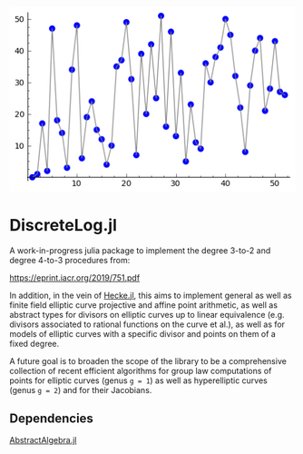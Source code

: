 <p align="center">
    <img src="./docs/src/assets/logo.png" alt="DiscreteLog.jl" />
    </p>

# DiscreteLog.jl

A work-in-progress julia package to implement the degree 3-to-2 and 
degree 4-to-3 procedures from:

https://eprint.iacr.org/2019/751.pdf

In addition, in the vein of [Hecke.jl](https://github.com/thofma/Hecke.jl), 
this aims to implement general as well as finite field 
elliptic curve projective and affine point arithmetic, as well as 
abstract types for divisors on elliptic curves up to linear equivalence (e.g. 
divisors associated to rational functions on the curve et al.), as well as 
for models of elliptic curves with a specific divisor and points on them of a 
fixed degree.

A future goal is to broaden the scope of the library to be a comprehensive 
collection of recent efficient algorithms for group law computations of points
for elliptic curves (genus `g = 1`) as well as hyperelliptic curves (genus `g = 2`)
and for their Jacobians.

## Dependencies
[AbstractAlgebra.jl](https://github.com/wbhart/AbstractAlgebra.jl)
